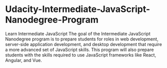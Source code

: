 # Udacity-Intermediate-JavaScript-Nanodegree-Program

Learn Intermediate JavaScript
The goal of the Intermediate JavaScript Nanodegree program is to prepare students for roles in web development, server-side application development, and desktop development that require a more advanced set of JavaScript skills. This program will also prepare students with the skills required to use JavaScript frameworks like React, Angular, and Vue.
